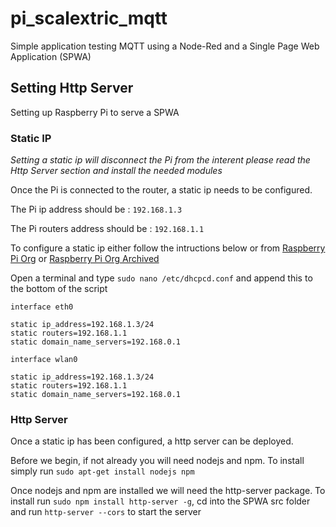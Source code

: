 # pi_scalextric_mqtt
Simple application testing MQTT using a Node-Red and a Single Page Web Application (SPWA)

## Setting Http Server
Setting up Raspberry Pi to serve a SPWA

### Static IP

*Setting a static ip will disconnect the Pi from the interent please read the Http Server section and install the needed modules*

Once the Pi is connected to the router, a static ip needs to be configured. 

The Pi ip address should be : ```192.168.1.3```

The Pi routers address should be : ```192.168.1.1```

To configure a static ip either follow the intructions below or from [Raspberry Pi Org](https://www.raspberrypi.org/learning/networking-lessons/rpi-static-ip-address/) or [Raspberry Pi Org Archived](http://web.archive.org/web/20181213192602/https://www.raspberrypi.org/learning/networking-lessons/rpi-static-ip-address/)

Open a terminal and type ```sudo nano /etc/dhcpcd.conf``` and append this to the bottom of the script

```
interface eth0

static ip_address=192.168.1.3/24
static routers=192.168.1.1
static domain_name_servers=192.168.0.1

interface wlan0

static ip_address=192.168.1.3/24
static routers=192.168.1.1
static domain_name_servers=192.168.0.1
```

### Http Server
Once a static ip has been configured, a http server can be deployed.

Before we begin, if not already you will need nodejs and npm. To install simply run ```sudo apt-get install nodejs npm```

Once nodejs and npm are installed we will need the http-server package. To install run ```sudo npm install http-server -g```,
cd into the SPWA src folder and run ```http-server --cors``` to start the server 
